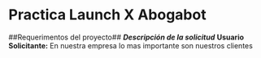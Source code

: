 # Practica Launch X Abogabot
##Requerimentos del proyecto##
***Descripción de la solicitud***
**Usuario Solicitante:**
En nuestra empresa lo mas importante son nuestros clientes
